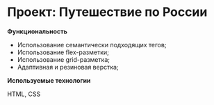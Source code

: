 # Проект: Путешествие по России

**Функциональность**

* Использование семантически подходящих тегов;
* Использование flex-разметки;
* Использование grid-разметка;
* Адаптивная и резиновая верстка;

**Используемые технологии**

HTML, CSS
